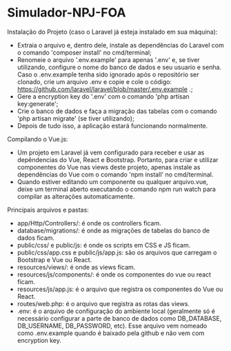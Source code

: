 # Simulador-NPJ-FOA
Instalação do Projeto (caso o Laravel já esteja instalado em sua máquina):
- Extraia o arquivo e, dentro dele, instale as dependências do Laravel com o comando 'composer install' no cmd/terminal;
- Renomeie o arquivo '.env.example' para apenas '.env' e, se tiver utilizando, configure o nome do banco de dados e seu usuario e senha. Caso o .env.example tenha sido ignorado após o repositório ser clonado, crie um arquivo .env e copie e cole o código: https://github.com/laravel/laravel/blob/master/.env.example .;
- Gere a encryption key do '.env' com o comando 'php artisan key:generate';
- Crie o banco de dados e faça a migração das tabelas com o comando 'php artisan migrate' (se tiver utilizando);
- Depois de tudo isso, a aplicação estará funcionando normalmente.

Compilando o Vue.js:
- Um projeto em Laravel já vem configurado para receber e usar as depêndencias do Vue, React e Bootstrap. Portanto, para criar e utilizar componentes do Vue nas views deste projeto, apenas instale as dependências do Vue com o comando 'npm install' no cmd/terminal.
- Quando estiver editando um componente ou qualquer arquivo.vue, deixe um terminal aberto executando o comando npm run watch para compilar as alterações automaticamente.

Principais arquivos e pastas:
- app/Http/Controllers/: é onde os controllers ficam.
- database/migrations/: é onde as migrações de tabelas do banco de dados ficam.
- public/css/ e public/js: é onde os scripts em CSS e JS ficam.
- public/css/app.css e public/js/app.js: são os arquivos que carregam o Bootstrap e Vue ou React.
- resources/views/: é onde as views ficam.
- resources/js/components/: é onde os componentes do vue ou react ficam.
- resources/js/app.js: é o arquivo que registra os componentes do Vue ou React.
- routes/web.php: é o arquivo que registra as rotas das views.
- .env: é o arquivo de configuração do ambiente local (geralmente só é necessário configurar a parte de banco de dados como DB_DATABASE, DB_USERNAME, DB_PASSWORD, etc). Esse arquivo vem nomeado como .env.example quando é baixado pela github e não vem com encryption key.
